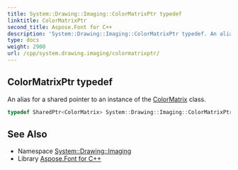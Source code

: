 ```yaml
---
title: System::Drawing::Imaging::ColorMatrixPtr typedef
linktitle: ColorMatrixPtr
second_title: Aspose.Font for C++
description: 'System::Drawing::Imaging::ColorMatrixPtr typedef. An alias for a shared pointer to an instance of the ColorMatrix class in C++.'
type: docs
weight: 2900
url: /cpp/system.drawing.imaging/colormatrixptr/
---
```

## ColorMatrixPtr typedef


An alias for a shared pointer to an instance of the [ColorMatrix](../colormatrix/) class.

```cpp
typedef SharedPtr<ColorMatrix> System::Drawing::Imaging::ColorMatrixPtr
```

## See Also

* Namespace [System::Drawing::Imaging](../)
* Library [Aspose.Font for C++](../../)
